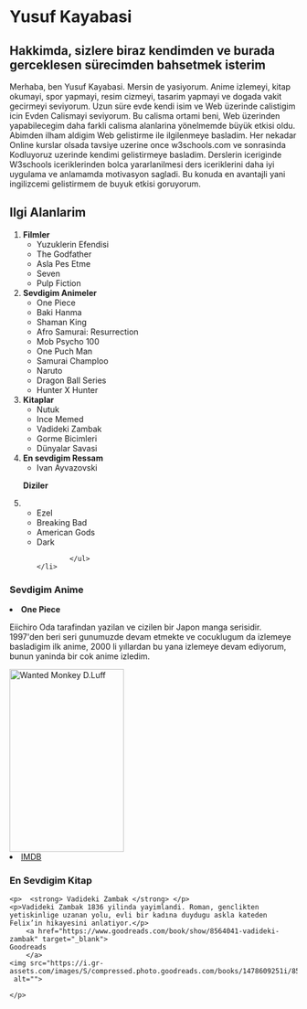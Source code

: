<!DOCTYPE html>
<html lang="eng">
<body>
    <meta charset="UTF-8">

<h1> Yusuf Kayabasi </h1>
<h2>Hakkimda, sizlere biraz kendimden ve burada gerceklesen sürecimden bahsetmek isterim</h2>
<p>Merhaba, ben Yusuf Kayabasi. Mersin de yasiyorum. 
    Anime izlemeyi, kitap okumayi, spor yapmayi, resim cizmeyi, tasarim yapmayi ve dogada vakit gecirmeyi seviyorum.
    Uzun süre evde kendi isim ve Web üzerinde calistigim icin Evden Calismayi seviyorum. 
    Bu calisma ortami beni, Web üzerinden yapabilecegim daha  farkli calisma alanlarina yönelmemde büyük etkisi oldu. 
    Abimden ilham aldigim Web gelistirme ile ilgilenmeye basladim. 
    Her nekadar Online kurslar olsada tavsiye uzerine once w3schools.com ve sonrasinda Kodluyoruz uzerinde kendimi gelistirmeye basladim.
    Derslerin iceriginde W3schools iceriklerinden bolca yararlanilmesi ders iceriklerini daha iyi uygulama ve anlamamda motivasyon sagladi.
    Bu konuda en avantajli yani ingilizcemi gelistirmem de buyuk etkisi goruyorum.</p>
<h2> Ilgi Alanlarim </h2>
<ol>
    <li> <strong>Filmler</strong>
        <ul>
            <li>Yuzuklerin Efendisi</li>
            <li>The Godfather</li>
            <li>Asla Pes Etme</li>
            <li>Seven</li>
            <li>Pulp Fiction</li>
        </ul>
    </li>
    <li>  <strong>Sevdigim Animeler</strong>
        <ul> 
            <li>One Piece</li>
            <li>Baki Hanma</li>
            <li>Shaman King</li>
            <li>Afro Samurai: Resurrection</li>
            <li>Mob Psycho 100 </li>
            <li>One Puch Man</li>
            <li>Samurai Champloo</li>
            <li>Naruto</li>
            <li>Dragon Ball Series </li>
            <li>Hunter X Hunter</li>
        </ul>
    </li>
    <li> <strong>Kitaplar</strong>
        <ul>
            <li>Nutuk</li>
            <li>Ince Memed</li>
            <li>Vadideki Zambak</li>
            <li>Gorme Bicimleri</li>
            <li>Dünyalar Savasi</li>
        </ul>
    </li>
    <li> <strong>En sevdigim Ressam</strong>
        <ul>
            <li> Ivan Ayvazovski</li>
        </ul>
    </li>
  <p> <strong>Diziler</strong> </p>
    <li> 
            <ul>
                <li>Ezel</li>
                <li>Breaking Bad</li>
                <li>American Gods</li>
                <li>Dark</li>
                
            </ul>
    </li>
   
</ol>
<h3>Sevdigim Anime </h3>
    <li><strong> One Piece </strong></li>
<p> Eiichiro Oda tarafindan yazilan ve cizilen bir Japon manga serisidir.
    1997'den beri seri gunumuzde devam etmekte ve cocuklugum da izlemeye basladigim ilk anime, 2000 li yıllardan bu yana izlemeye devam ediyorum, bunun yaninda bir cok anime izledim.
 </p>
<img src="https://i.pinimg.com/564x/6f/66/30/6f66309d4fb6946f515ab8a2c55733c5.jpg"
    alt="Wanted Monkey D.Luff"  
    width="200" height="320" >
    <a href="https://i.pinimg.com/564x/6f/66/30/6f66309d4fb6946f515ab8a2c55733c5.jpg" 
    target="_blank"> 
    </a>
    <a href="https://www.imdb.com/title/tt0388629/" target="_blank"> <li> IMDB</li>  </a>

<h3>En Sevdigim Kitap</h3>
 
    <p>  <strong> Vadideki Zambak </strong> </p>
    <p>Vadideki Zambak 1836 yilinda yayimlandi. Roman, genclikten yetiskinlige uzanan yolu, evli bir kadına duydugu askla kateden Felix’in hikayesini anlatiyor.</p>
        <a href="https://www.goodreads.com/book/show/8564041-vadideki-zambak" target="_blank"> 
    Goodreads 
        </a>
    <img src="https://i.gr-assets.com/images/S/compressed.photo.goodreads.com/books/1478609251i/8564041._UY420_SS420_.jpg"
     alt="">

    </p>
